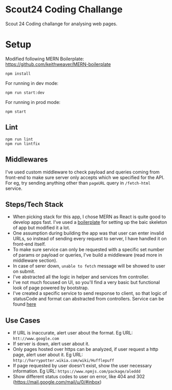 # Scout24 Coding Challange

Scout 24 Coding challange for analysing web pages.

# Setup

Modified following MERN Boilerplate: https://github.com/keithweaver/MERN-boilerplate

```
npm install
```

For running in dev mode: 

```
npm run start:dev
```

For running in prod mode: 

```
npm start
```

## Lint

```
npm run lint
npm run lintfix
```

## Middlewares

I've used custom middleware to check payload and queries coming from front-end to make sure server only accepts which we specified for the API. 
For eg, try sending anything other than `pageURL` query in `/fetch-html` service.

## Steps/Tech Stack

- When picking stack for this app, I chose MERN as React is quite good to develop apps fast. I've used a [boilerplate](https://github.com/keithweaver/MERN-boilerplate) for setting up the baic skeleton of app but modified it a lot.
- One assumption during building the app was that user can enter invalid URLs, so instead of sending every request to server, I have handled it on front-end itself.
- To make sure service can only be requested with a specific set number of params or payload or queries, I've build a middleware (read more in middleware section).
- In case of serer down, `unable to fetch` message will be showed to user on submit.
- I've abstracted all the logic in helper and services frm controller.
- I've not much focused on UI, so you'll find a very basic but functional look of page powered by bootstrap.
- I've created a specific service to send response to client, so that logic of statusCode and format can abstracted from controllers. Service can be found [here](https://github.com/myke11j/web-analyzer/blob/master/server/services/api-response.js)

## Use Cases

- If URL is inaccurate, alert user about the format. Eg URL: `htt://www.google.com`
- If server is down, alert user about it.
- Only pages hosted over https can be analyzed, if user request a http page, alert user about it. Eg URL: `http://harrypotter.wikia.com/wiki/Hufflepuff`
- If page requested by user doesn't exist, show the user necessary information. Eg URL: `https://www.npmjs.com/package/aleddd`
- Show different status codes to user on error, like 404 and 302 (https://mail.google.com/mail/u/0/#inbox)